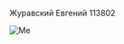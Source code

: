Журавский Евгений 113802




![Me](https://user-images.githubusercontent.com/90520757/140983711-d62a0dff-e634-437e-a49b-4de84c64b8b7.jpg)

